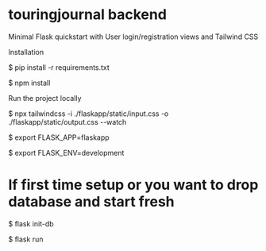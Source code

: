 # touringjournal backend
Minimal Flask quickstart with User login/registration views and Tailwind CSS

Installation

$ pip install -r requirements.txt

$ npm install


Run the project locally

$ npx tailwindcss -i ./flaskapp/static/input.css -o ./flaskapp/static/output.css --watch

$ export FLASK_APP=flaskapp

$ export FLASK_ENV=development

# If first time setup or you want to drop database and start fresh
$ flask init-db

$ flask run
